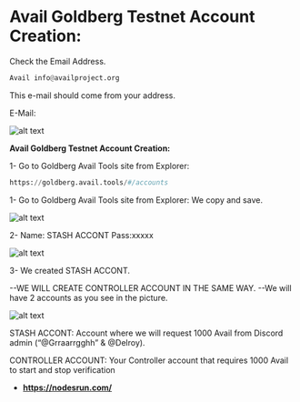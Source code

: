 # Avail Goldberg Testnet Account Creation:

Check the Email Address.
```python
Avail info@availproject.org
```
This e-mail should come from your address.

E-Mail:

![alt text](https://i.ibb.co/9v5wVMQ/image.png)

**Avail Goldberg Testnet Account Creation:** 

1- Go to Goldberg Avail Tools site from Explorer:

```python
https://goldberg.avail.tools/#/accounts
```
1- Go to Goldberg Avail Tools site from Explorer:
We copy and save.

![alt text](https://i.ibb.co/zmbM3Xb/1.png[/img)

2- Name: STASH ACCONT   Pass:xxxxx

![alt text](https://i.ibb.co/tKrr9Lq/2.png[/img)

3- We created STASH ACCONT.

--WE WILL CREATE CONTROLLER ACCOUNT IN THE SAME WAY.
--We will have 2 accounts as you see in the picture.

![alt text](https://i.ibb.co/42KJjr4/3.png[/img)

STASH ACCONT: Account where we will request 1000 Avail from Discord admin (“@Grraarrgghh” & @Delroy).

CONTROLLER ACCOUNT: Your Controller account that requires 1000 Avail to start and stop verification


- **https://nodesrun.com/**
